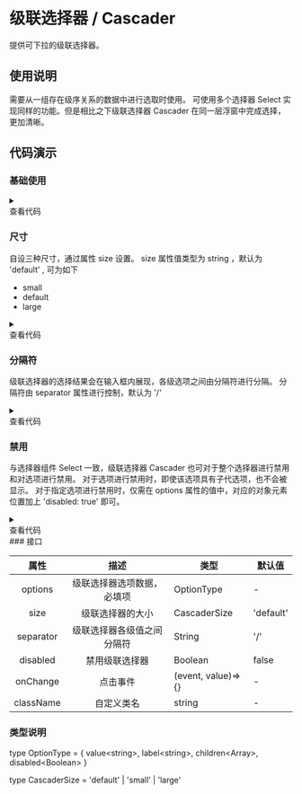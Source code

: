 <main>

# 级联选择器 / Cascader

提供可下拉的级联选择器。

## 使用说明

<desc>需要从一组存在级序关系的数据中进行选取时使用。</desc>
<desc>可使用多个选择器 Select 实现同样的功能。但是相比之下级联选择器 Cascader 在同一层浮窗中完成选择，更加清晰。</desc>

## 代码演示

### 基础使用

<playground>
<wrapper>

<BasicCascader/>

</wrapper>

<details>
<summary>
  <div>查看代码</div>
</summary>

```jsx
import React from 'react'
import { Cascader } from 'nei-ui'
const options = [
  {
    value: 'plant',
    label: '植物',
    children: [
      {
        value: 'algae',
        label: '藻类',
        children: [
          {
            value: 'cyanophyte',
            label: '蓝绿藻门'
          }
        ]
      }
    ]
  },
  {
    value: 'animal',
    label: '动物',
    children: [
      {
        value: 'mammal',
        label: '哺乳动物',
        children: [
          {
            value: 'humanity',
            label: '人类'
          }
        ]
      },
      {
        value: 'birds',
        label: '鸟类',
        disabled: true,
        children: [
          {
            value: 'sparrow',
            label: '麻雀'
          }
        ]
      },
      {
        value: 'amphibian',
        label: '两栖类'
      },
      {
        value: 'reptiles',
        label: '爬行类'
      },
      {
        value: 'fish',
        label: '鱼类'
      },
      {
        value: 'insects',
        label: '昆虫类'
      }
    ]
  }
]
() => {
  return (
    <>
      <Cascader options={options} placeholder="请选择" />
    </>
  )
}
```

</details>
</playground>

### 尺寸

<desc>自设三种尺寸，通过属性 size 设置。</desc>
<desc>size 属性值类型为 string ，默认为 'default' , 可为如下</desc>

<ul>
  <li>small</li>
  <li>default</li>
  <li>large</li>
</ul>

<playground>
<wrapper>

<SizeCascader />

</wrapper>

<details>
<summary>
  <div>查看代码</div>
</summary>

```jsx
import React from 'react'
import { Cascader } from 'nei-ui'
const options = [
  {
    value: 'plant',
    label: '植物',
    children: [
      {
        value: 'algae',
        label: '藻类',
        children: [
          {
            value: 'cyanophyte',
            label: '蓝绿藻门'
          }
        ]
      }
    ]
  },
  {
    value: 'animal',
    label: '动物',
    children: [
      {
        value: 'mammal',
        label: '哺乳动物',
        children: [
          {
            value: 'humanity',
            label: '人类'
          }
        ]
      },
      {
        value: 'birds',
        label: '鸟类'
      },
      {
        value: 'amphibian',
        label: '两栖类'
      },
      {
        value: 'reptiles',
        label: '爬行类'
      },
      {
        value: 'fish',
        label: '鱼类'
      },
      {
        value: 'insects',
        label: '昆虫类'
      }
    ]
  }
]
() => {
  return (
    <>
      <Cascader size="small" options={options} placeholder="请选择" />
      <Cascader size="default" options={options} placeholder="请选择" />
      <Cascader size="large" options={options} placeholder="请选择" />
    </>
  )
}

```

</details>
</playground>

### 分隔符

<desc>级联选择器的选择结果会在输入框内展现，各级选项之间由分隔符进行分隔。</desc>
<desc>分隔符由 separator 属性进行控制，默认为 '/'</desc>

<playground>
<wrapper>

<SeparatorCascader />

</wrapper>

<details>
<summary>
  <div>查看代码</div>
</summary>

```jsx
import React from 'react'
import { Cascader } from 'nei-ui'
const options = [
  {
    value: 'plant',
    label: '植物',
    children: [
      {
        value: 'algae',
        label: '藻类',
        children: [
          {
            value: 'cyanophyte',
            label: '蓝绿藻门'
          }
        ]
      }
    ]
  },
  {
    value: 'animal',
    label: '动物',
    children: [
      {
        value: 'mammal',
        label: '哺乳动物',
        children: [
          {
            value: 'humanity',
            label: '人类'
          }
        ]
      },
      {
        value: 'birds',
        label: '鸟类',
        disabled: true,
        children: [
          {
            value: 'sparrow',
            label: '麻雀'
          }
        ]
      },
      {
        value: 'amphibian',
        label: '两栖类'
      },
      {
        value: 'reptiles',
        label: '爬行类'
      },
      {
        value: 'fish',
        label: '鱼类'
      },
      {
        value: 'insects',
        label: '昆虫类'
      }
    ]
  }
]
() => {
  return (
    <>
      <Cascader size="small" options={options} placeholder="请选择" />
      <Cascader size="default" options={options} placeholder="请选择" />
      <Cascader size="large" options={options} placeholder="请选择" />
    </>
  )
}

```

</details>
</playground>

### 禁用

<desc>与选择器组件 Select 一致，级联选择器 Cascader 也可对于整个选择器进行禁用和对选项进行禁用。</desc>
<desc>对于选项进行禁用时，即使该选项具有子代选项，也不会被显示。</desc>
<desc>对于指定选项进行禁用时，仅需在 options 属性的值中，对应的对象元素位置加上 'disabled: true' 即可。</desc>

<playground>
<wrapper>

<DisabledCascader />

</wrapper>

<details>
<summary>
  <div>查看代码</div>
</summary>

```jsx
import React from 'react'
import { Cascader } from 'nei-ui'
const options = [
  {
    value: 'plant',
    label: '植物',
    children: [
      {
        value: 'algae',
        label: '藻类',
        children: [
          {
            value: 'cyanophyte',
            label: '蓝绿藻门'
          }
        ]
      }
    ]
  },
  {
    value: 'animal',
    label: '动物',
    children: [
      {
        value: 'mammal',
        label: '哺乳动物',
        children: [
          {
            value: 'humanity',
            label: '人类'
          }
        ]
      },
      {
        value: 'birds',
        label: '鸟类',
        disabled: true,
        children: [
          {
            value: 'sparrow',
            label: '麻雀'
          }
        ]
      },
      {
        value: 'amphibian',
        label: '两栖类'
      },
      {
        value: 'reptiles',
        label: '爬行类'
      },
      {
        value: 'fish',
        label: '鱼类'
      },
      {
        value: 'insects',
        label: '昆虫类'
      }
    ]
  }
]
() => {
  return (
    <>
      <Cascader disabled options={options} placeholder="禁用所有" />
      <Cascader options={options} placeholder="禁用某一选项" />
    </>
  )
}

```

</details>
</playground>
### 接口

|   属性    |            描述            | 类型               | 默认值    |
| :-------: | :------------------------: | ------------------ | --------- |
|  options  | 级联选择器选项数据，必填项 | OptionType         | -         |
|   size    |      级联选择器的大小      | CascaderSize       | 'default' |
| separator | 级联选择器各级值之间分隔符 | String             | '/'       |
| disabled  |       禁用级联选择器       | Boolean            | false     |
| onChange  |          点击事件          | (event, value)=>{} | -         |
| className |         自定义类名         | string             | -         |

### 类型说明

<desc>type OptionType = {
value\<string\>, label\<string\>, children\<Array\>, disabled\<Boolean\>
} </desc>

<desc>type CascaderSize = 'default' | 'small' | 'large' </desc>

</main>
